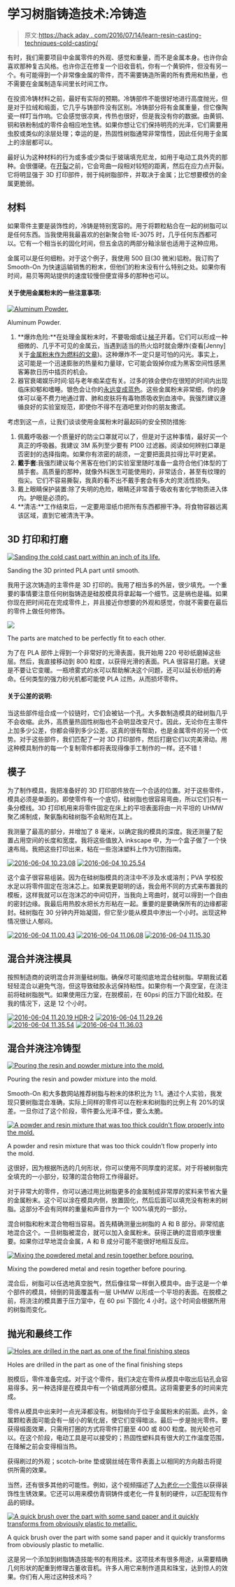 # 学习树脂铸造技术:冷铸造

> 原文:[https://hack aday . com/2016/07/14/learn-resin-casting-techniques-cold-casting/](https://hackaday.com/2016/07/14/learn-resin-casting-techniques-cold-casting/)

有时，我们需要项目中金属零件的外观、感觉和重量，而不是金属本身。也许你会喜欢那种复古风格。也许你正在修复一个旧收音机，你有一个黄铜件，但没有另一个。有可能得到一个非常像金属的零件，而不需要铸造所需的所有费用和热量，也不需要在金属制造车间里长时间工作。

在投资冷铸材料之前，最好有实际的预期。冷铸部件不能很好地进行高度抛光，但是对于拉绒和缎面，它几乎与铸部件没有区别。冷铸部分将有金属重量，但它像陶瓷一样叮当作响。它会感觉很凉爽，传热也很好，但是我没有你的数据。由黄铜、铜和铁粉制成的零件会相应地生锈。如果你想让它们保持明亮的光泽，它们需要用虫胶或类似的涂层处理；幸运的是，热固性树脂通常非常惰性，因此任何用于金属上的涂层都可以。

最好认为这种材料的行为或多或少类似于玻璃填充尼龙，如用于电动工具外壳的那种。会很僵硬。在[开裂](https://en.wikipedia.org/wiki/Crazing)之前，它会弯曲一段相对较短的距离，然后在应力点开裂。它将明显强于 3D 打印部件，弱于纯树脂部件，并取决于金属；比它想要模仿的金属更脆弱。

## 材料

如果零件主要是装饰性的，冷铸是特别宽容的。用于将颗粒粘合在一起的树脂可以是任何东西。当我使用我最喜欢的创新聚合物 IE-3075 时，几乎任何东西都可以。它有一个相当长的固化时间，但五金店的两部分釉涂层也适用于这种应用。

金属可以是任何细粉。对于这个例子，我使用 500 目(30 微米)铝粉。我订购了 Smooth-On 为快速运输销售的粉末，但他们的粉末没有什么特别之处。如果你有时间，易贝等网站提供的速度较慢但便宜得多的那种也可以。

#### 关于使用金属粉末的一些注意事项:

[![Aluminum Powder.](../Images/45c6ffb5f537e545a729799ac5b51fa9.png)](https://hackaday.com/wp-content/uploads/2016/06/img_3407.jpg)

Aluminum Powder.

1.  **爆炸危险:**在处理金属粉末时，不要吸烟或让[梯子](http://hackaday.com/2015/03/05/11000-volt-jacobs-ladder-sounds-like-a-lightsaber/)开着。它们可以形成一种细微的、几乎不可见的金属云，当遇到适当的热火焰时就会爆炸(查看[Jenny]关于[金属粉末作为燃料的文章](http://hackaday.com/2016/04/20/are-powdered-metal-fuels-just-a-flash-in-the-pan/))。这种爆炸不一定只是可怕的闪光。事实上，这可能是一个迅速膨胀的热量和力量球，它可能会毁掉你成为黑客空间性感黑客筹款日历中插页的机会。
2.  器官衰竭娱乐时间:铝与老年痴呆症有关。过多的铁会使你在很短的时间内出现临床抑郁和嗜睡。银色会让你的[永远变成蓝色](https://en.wikipedia.org/wiki/Argyria)。这些金属粉末非常细，你的身体可以毫不费力地通过胃、肺和皮肤将有毒物质吸收到血液中。我强烈建议遵循良好的实验室规范，即使你不得不在酒吧里对你的朋友撒谎。

考虑到这一点，让我们谈谈使用金属粉末时最起码的安全预防措施:

1.  佩戴呼吸器:一个质量好的防尘口罩就可以了，但是对于这种事情，最好买一个真正的呼吸器。我建议 3M 系列至少要有 P100 过滤器。阅读如何辨别口罩是否密封的选择指南。如果你有浓密的胡须，一定要把面具拉得比平时更紧。
2.  **戴手套**:我强烈建议每个黑客在他们的实验室里随时准备一盒符合他们体型的丁腈手套。高质量的那种，就像外科医生可能使用的，非常适合，甚至有纹理的指尖。它们不容易撕裂，我真的看不出不戴手套会有多大的灵活性损失。
3.  戴上眼睛保护装置:除了失明的危险，眼睛还非常善于吸收有害化学物质进入体内。护眼是必须的。
4.  **清洁:**工作结束后，一定要用湿纸巾把所有东西都擦干净。将食物容器远离该区域，直到它被清洗干净。

## 3D 打印和打磨

[![Sanding the cold cast part within an inch of its life. ](../Images/32e8e741bd225d9fa182686fea0dc50f.png)](https://hackaday.com/wp-content/uploads/2016/06/2016-06-04-10-17-59.jpg)

Sanding the 3D printed PLA part until smooth.

我用于这次铸造的主零件是 3D 打印的。我用了相当多的外层，很少填充。一个重要的事情要注意任何树脂铸造是硅胶模具将拿起每一个细节。这是祸也是福。如果你现在把时间花在完成零件上，并且接近你想要的外观和感觉，你就不需要在最后的零件上做任何修饰。

[![](../Images/fbeb2dbed6a9cd903395ee40b5244011.png)](https://hackaday.com/wp-content/uploads/2016/06/2016-06-04-10-18-42-hdr-2.jpg)

The parts are matched to be perfectly fit to each other.

为了在 PLA 部件上得到一个非常好的光滑表面，我开始用 220 号砂纸磨掉这些层。然后，我直接移动到 800 粒度，以获得光滑的表面。PLA 很容易打磨。关键是不要让它变暖。一瓶喷雾式的水可以帮助解决这个问题，还可以延长砂纸的寿命。任何类型的强力砂光机都可能使 PLA 过热，从而损坏零件。

#### 关于公差的说明:

当这些部件组合成一个铰链时，它们会被钻一个孔。大多数制造模具的硅树脂几乎不会收缩。此外，高质量热固性树脂也不会明显改变尺寸。因此，无论你在主零件上加多少公差，你都会得到多少公差。这真的很有帮助，也是金属零件的另一个优势。对于这些部件，我们匹配了一对 3D 打印部件，然后打磨它们以完美滑动。用这种模具制作的每一个复制零件都将表现得像手工制作的一样。还不错！

## 模子

为了制作模具，我把准备好的 3D 打印部件放在一个合适的位置。对于这些零件，模具必须是单面的。即使零件有一个底切，硅树脂也很容易弯曲，所以它们只有一条分模线。3D 打印机用来将零件固定在床上的平坦表面将由一片平坦的 UHMW 聚乙烯制成，聚氨酯和硅树脂不会粘附在其上。

我测量了最高的部分，并增加了 8 毫米，以确定我的模具的深度。我还测量了配置占用空间的长度和宽度。我将这些值放入 inkscape 中，为一个盒子做了一个快速布局。我把这些打印出来，粘在一些泡沫塑料上作为切割指南。

 [![2016-06-04 10.23.08](../Images/72795a053d7ded33915b6096653d217d.png "2016-06-04 10.23.08")](https://hackaday.com/2016/07/14/learn-resin-casting-techniques-cold-casting/2016-06-04-10-23-08/)  [![2016-06-04 10.25.54](../Images/f0b715aa002b7b322e8e8914c8d0e66e.png "2016-06-04 10.25.54")](https://hackaday.com/2016/07/14/learn-resin-casting-techniques-cold-casting/2016-06-04-10-25-54/) 

这个盒子很容易组装。因为在硅树脂模具的浇注中不涉及水或溶剂；PVA 学校胶水足以将零件固定在泡沫芯上。如果我更聪明的话，我会用不同的方式来布置我的模板，这样我就可以在泡沫芯的中间切开，当我向上弯曲时，就可以得到一个自由的密封边缘。我最后用热胶水把长方形粘在一起。重要的是要确保所有的边缘都密封。硅树脂在 30 分钟内开始凝固，但它至少能从模具中渗出一个小时。出现这种情况很让人郁闷。

 [![2016-06-04 11.00.43](../Images/a1c60e878eecff882a1dacb42c8b8e31.png "2016-06-04 11.00.43")](https://hackaday.com/2016/07/14/learn-resin-casting-techniques-cold-casting/2016-06-04-11-00-43/)  [![2016-06-04 11.06.08](../Images/640a99f4b00ad32850ebadfe69d7ab77.png "2016-06-04 11.06.08")](https://hackaday.com/2016/07/14/learn-resin-casting-techniques-cold-casting/2016-06-04-11-06-08/)  [![2016-06-04 11.15.30](../Images/526cd5fcf2f2d1a9a7d9d5444bb2221a.png "2016-06-04 11.15.30")](https://hackaday.com/2016/07/14/learn-resin-casting-techniques-cold-casting/2016-06-04-11-15-30/) 

## 混合并浇注模具

按照制造商的说明混合并测量硅树脂。确保尽可能彻底地混合硅树脂。早期我试着轻轻混合以避免气泡，但这导致硅胶永远保持粘性。如果你有一个真空室，在浇注前将硅树脂脱气。如果使用压力室，在脱模前，在 60psi 的压力下固化硅胶。在我的情况下，这是 12 个小时。

 [![2016-06-04 11.20.19 HDR-2](../Images/105cd439e474a34596292efada6481ea.png "2016-06-04 11.20.19 HDR-2")](https://hackaday.com/2016/07/14/learn-resin-casting-techniques-cold-casting/2016-06-04-11-20-19-hdr-2/)  [![2016-06-04 11.29.26](../Images/d53379f0ec1deb00e8f87e86d300a626.png "2016-06-04 11.29.26")](https://hackaday.com/2016/07/14/learn-resin-casting-techniques-cold-casting/2016-06-04-11-29-26/)  [![2016-06-04 11.35.54](../Images/3ab854f05894783a4eb0ad871f975d90.png "2016-06-04 11.35.54")](https://hackaday.com/2016/07/14/learn-resin-casting-techniques-cold-casting/2016-06-04-11-35-54/)  [![2016-06-04 11.36.03](../Images/231f0516dcce01cde893570edadc1159.png "2016-06-04 11.36.03")](https://hackaday.com/2016/07/14/learn-resin-casting-techniques-cold-casting/2016-06-04-11-36-03/) 

## 混合并浇注冷铸型

[![Pouring the resin and powder mixture into the mold.](../Images/40a68df7da42e7b8f17fa3c548ea79a0.png)](https://hackaday.com/wp-content/uploads/2016/06/img_3415.jpg)

Pouring the resin and powder mixture into the mold.

Smooth-On 和大多数网站推荐树脂与粉末的体积比为 1:1。通过个人实验，我发现只要树脂混合准确，实际上同样的零件可以在粉末和树脂的比例上有 20%的误差。一旦你过了这个阶段，零件要么光泽不佳，要么太脆。

[![A powder and resin mixture that was too thick couldn't flow properly into the mold.](../Images/e58c7fad1b21170ba0fe3fe0578656c0.png)](https://hackaday.com/wp-content/uploads/2016/06/2016-06-06-23-09-501.jpg)

A powder and resin mixture that was too thick couldn’t flow properly into the mold.

这很好，因为根据所选的几何形状，你可以使用不同厚度的泥浆。对于将被树脂完全填充的一小部分，较薄的混合物将工作得最好。

对于非常大的零件，你可以通过用比树脂更多的金属制成非常厚的浆料来节省大量的金属粉末。这个可以涂在模具内侧，放置固化，然后后面可以填充没有粉末的树脂。这部分不会有同样的重量和声音作为一个 100%填充的一部分。

混合树脂和粉末混合物相当容易。首先精确测量出树脂的 A 和 B 部分。非常彻底地混合这个。一旦树脂被混合，就可以加入金属粉末。获得正确的混音顺序很重要。如果你过早地混合金属，A 和 B 成分可能不能很好地相互反应。

[![Mixing the powdered metal and resin together before pouring.](../Images/f9125983b5ce48f5741588bc08b4f2c8.png)](https://hackaday.com/wp-content/uploads/2016/06/img_3406.jpg)

Mixing the powdered metal and resin together before pouring.

混合后，树脂可以任选地真空脱气，然后像往常一样倒入模具中。由于这是一个单个部件的模具，倾倒的背面覆盖有一层 UHMW 以形成一个平坦的表面。在脱模之前，将浇注的模具置于压力室中，在 60 psi 下固化 4 小时。这个时间会根据所用的树脂而变化。

## 抛光和最终工作

[![Holes are drilled in the part as one of the final finishing steps](../Images/4cae44d20bc10b3bd19a5ccacf7cbd51.png)](https://hackaday.com/wp-content/uploads/2016/06/sadsadsadsadsad.jpg)

Holes are drilled in the part as one of the final finishing steps

脱模后，零件准备完成。对于这个零件，我们决定在零件从模具中取出后钻孔会容易得多。另一种选择是在模具中有一个销或两部分模具。这将需要更多的时间来完成。

零件从模具中出来时一点光泽都没有。树脂倾向于位于金属粉末的前面。此外，金属颗粒表面可能会有一层小的氧化层，使它们变得暗淡。最后一步是抛光零件。要获得缎面效果，只需用打圈的方式将零件打磨至 400 或 800 粒度。抛光轮也可以。在这个阶段，电动工具是可以接受的；热固性塑料具有很大的工作温度范围，在降解之前会变得相当热。

获得刷过的外观；scotch-brite 垫或钢丝绒在零件表面上以相同的方向敲击将提供所需的效果。

当然，还有很多其他的可能性。例如，这个视频描述了[人为老化一个零件](https://www.youtube.com/watch?v=7VBVU3FNt-s)以获得装饰性生锈效果。它还可以用来模仿青铜铸件或老化一件复制的硬件，以匹配现有作品的铜绿。

[![A quick brush over the part with some sand paper and it quickly transforms from obviously plastic to metallic.](../Images/1fb1b853bd98944a9ba854df053c23d4.png)](https://hackaday.com/wp-content/uploads/2016/06/img_3510.jpg)

A quick brush over the part with some sand paper and it quickly transforms from obviously plastic to metallic.

这是另一个添加到树脂铸造技能书的有用技术。这项技术有很多用途，从需要精确几何形状的配重到修理古董收音机。许多人用它来制作道具和珠宝，达到惊人的效果。你们有人用过这种技术吗？